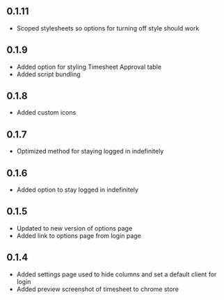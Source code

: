 ## 0.1.11
- Scoped stylesheets so options for turning off style should work

## 0.1.9
- Added option for styling Timesheet Approval table
- Added script bundling

## 0.1.8
- Added custom icons

## 0.1.7
- Optimized method for staying logged in indefinitely

## 0.1.6
- Added option to stay logged in indefinitely

## 0.1.5
- Updated to new version of options page
- Added link to options page from login page

## 0.1.4
- Added settings page used to hide columns and set a default client for login
- Added preview screenshot of timesheet to chrome store
